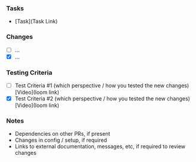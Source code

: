 ### Tasks

- [Task](Task Link)

### Changes

- [ ] ...
- [x] ...

### Testing Criteria

- [ ] Test Criteria #1 (which perspective / how you tested the new changes) [Video](loom link)
- [x] Test Criteria #2 (which perspective / how you tested the new changes) [Video](loom link)

### Notes

- Dependencies on other PRs, if present
- Changes in config / setup, if required
- Links to external documentation, messages, etc, if required to review changes
